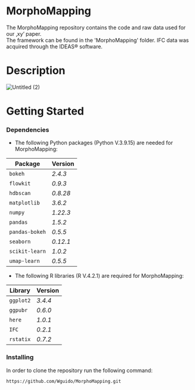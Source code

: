 # MorphoMapping

The MorphoMapping repository contains the code and raw data used for our ‚xy‘ paper.  
The framework can be found in the 'MorphoMapping' folder.
IFC data was acquired through the IDEAS® software.

# Description

![Untitled (2)](https://github.com/Wguido/MorphoMapping/assets/117764795/c555157a-0e44-4a75-8bff-ad45c663f2cc)

# Getting Started

### Dependencies
* The following Python packages (Python V.3.9.15) are needed for MorphoMapping:
  
| Package | Version |
| --- | --- |
| `bokeh` | *2.4.3*  |
| `flowkit` | *0.9.3*  |
| `hdbscan` | *0.8.28*  |
| `matplotlib` | *3.6.2*  |
| `numpy` | *1.22.3*  |
| `pandas` | *1.5.2*  |
| `pandas-bokeh` | *0.5.5*  |
| `seaborn` | *0.12.1*  |
| `scikit-learn` | *1.0.2*  |
| `umap-learn` | *0.5.5*  |

* The following R libraries (R V.4.2.1)  are required for MorphoMapping:
  
| Library | Version |
| --- | --- |
| `ggplot2` | *3.4.4*  |
| `ggpubr` | *0.6.0*  |
| `here` | *1.0.1*  |
| `IFC` | *0.2.1*  |
| `rstatix` | *0.7.2*  |

### Installing
In order to clone the repository run the following command: 
```
https://github.com/Wguido/MorphoMapping.git
```
